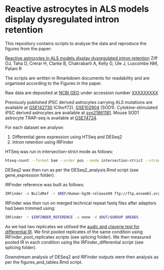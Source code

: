 # Reactive astrocytes in ALS models display dysregulated intron retention

This repository contains scripts to analyse the data and reproduce the figures from the paper:

[Reactive astrocytes in ALS models display dysregulated intron retention](biorxiv)
Ziff OJ, Taha D, Crerar H, Clarke B, Chakrabarti A, Kelly G, Ule J, Luscombe NM, Patani R

The scripts are written in Rmarkdown documents for readability and are organised according to the Figures in the paper.

Raw data are deposited at [NCBI GEO](https://www.ncbi.nlm.nih.gov/geo/query/acc.cgi) under accession number [XXXXXXXXX](LINK%20HERE)

Previously published iPSC derived astrocytes carrying ALS mutations are available at [GSE142730](https://www.ncbi.nlm.nih.gov/geo/query/acc.cgi?acc=GSE142730) (C9orf72), [GSE102904](https://www.ncbi.nlm.nih.gov/geo/query/acc.cgi?acc=GSE102904) (SOD1). 
Cytokine-stimulated iPSC derived astrocytes are available at [syn21861181](https://www.synapse.org/#!Synapse:syn21861181). 
Mouse SOD1 astrocyte TRAP-seq is available at [GSE74724](https://www.ncbi.nlm.nih.gov/geo/query/acc.cgi?acc=GSE74724).

For each dataset we analyse:
1. Differential gene expression using HTSeq and DESeq2
2. Intron retention using IRFinder

HTSeq was run in intersection-strict mode as follows:
```bash
htseq-count --format bam --order pos --mode intersection-strict --stranded reverse --minaqual 1 --type exon --idattr gene_id $FILE $GTF > $OUT/${SAMPLE}.tab
```

DESeq2 was then run as per the DESeq2_analysis.Rmd script (see gene_expression folder).

IRFinder reference was built as follows:
```bash
IRFinder -m BuildRef -r $REF/Human-hg38-release99 ftp://ftp.ensembl.org/pub/release-99/gtf/homo_sapiens/Homo_sapiens.GRCh38.99.gtf.gz
```

IRFinder was then run on merged technical repeat fastq files after adaptors had been trimmed using:

```bash
IRFinder -r $IRFINDER_REFERENCE -a none -d $OUT/$GROUP $READS
```

As we had two replicates we utilised the [audic and claverie test for differential IR](https://github.com/williamritchie/IRFinder/wiki/Small-Amounts-of-Replicates-via-Audic-and-Claverie-Test). We first pooled replicates of the same condition using IRFinder_pool_replicates scripts (see splicing folder). We then measured pooled IR in each condition using the IRFinder_differential script (see splicing folder).

Downstream analysis of DESeq2 and IRFinder outputs were then analysis as per the figures_and_tables.Rmd script.

